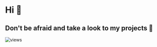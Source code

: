 # Hi 👋

## Don't be afraid and take a look to my projects 🌟

![views](https://komarev.com/ghpvc/?username=RemypottierFR&label=PROFILE+VIEWS)
